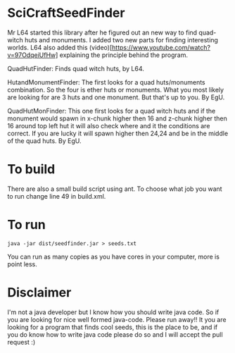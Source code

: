 # SciCraftSeedFinder


Mr L64 started this library after he figured out an new way to find quad-witch huts and monuments. I added two new parts for finding interesting worlds. L64 also added this (video)[https://www.youtube.com/watch?v=97OdqeiUfHw] explaining the principle behind the program. 

QuadHutFinder: Finds quad witch huts, by L64. 

HutandMonumentFinder: The first looks for a quad huts/monuments combination. So the four is ether huts or monuments. What you most likely are looking for are 3 huts and one monument. But that's up to you. By EgU.

QuadHutMonFinder: This one first looks for a quad witch huts and if the monument would spawn in x-chunk higher then 16 and z-chunk higher then 16 around top left hut it will also check where and it the conditions are correct. If you are lucky it will spawn higher then 24,24 and be in the middle of the quad huts. By EgU.


# To build

There are also a small build script using ant. To choose what job you want to run change line 49 in build.xml.

# To run

    java -jar dist/seedfinder.jar > seeds.txt

You can run as many copies as you have cores in your computer, more is point less.



# Disclaimer 

I'm not a java developer but I know how you should write java code. So if you are looking for nice well formed java-code. Please run away!! It you are looking for a program that finds cool seeds, this is the place to be, and if you do know how to write java code please do so and I will accept the pull request :) 